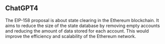 ## ChatGPT4

The EIP-158 proposal is about state clearing in the Ethereum blockchain. It aims to reduce the size of the state database by removing empty accounts and reducing the amount of data stored for each account. This would improve the efficiency and scalability of the Ethereum network.
